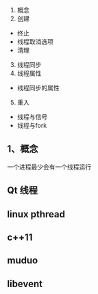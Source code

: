 
1. 概念
2. 创建
 - 终止
 - 线程取消选项
 - 清理
 3. 线程同步
 4. 线程属性
  - 线程同步的属性
  5. 重入
  - 线程与信号
  - 线程与fork


## 1、概念

一个进程最少会有一个线程运行




## Qt 线程
## linux pthread
## c++11
## muduo
## libevent